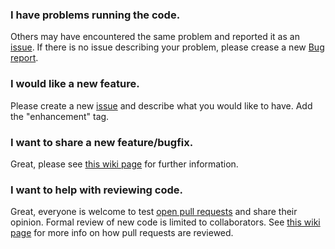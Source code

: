 ### I have problems running the code.
Others may have encountered the same problem and reported it as an [issue](https://github.com/KULeuvenNeuromechanics/PredSim/issues?q=is%3Aissue). If there is no issue describing your problem, please crease a new [Bug report](https://github.com/KULeuvenNeuromechanics/PredSim/issues/new/choose).

### I would like a new feature.
Please create a new [issue](https://github.com/KULeuvenNeuromechanics/PredSim/issues/new/choose) and describe what you would like to have. Add the "enhancement" tag.

### I want to share a new feature/bugfix.
Great, please see [this wiki page](https://github.com/KULeuvenNeuromechanics/PredSim/wiki/Guidelines-for-contributing-code) for further information.

### I want to help with reviewing code.
Great, everyone is welcome to test [open pull requests](https://github.com/KULeuvenNeuromechanics/PredSim/pulls) and share their opinion. Formal review of new code is limited to collaborators. See [this wiki page](https://github.com/KULeuvenNeuromechanics/PredSim/wiki/Guidelines-for-reviewing-code) for more info on how pull requests are reviewed.

